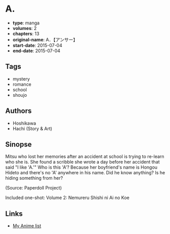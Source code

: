 # A.

-   **type**: manga
-   **volumes**: 2
-   **chapters**: 13
-   **original-name**: A．【アンサー】
-   **start-date**: 2015-07-04
-   **end-date**: 2015-07-04

## Tags

-   mystery
-   romance
-   school
-   shoujo

## Authors

-   Hoshikawa
-   Hachi (Story & Art)

## Sinopse

Mitsu who lost her memories after an accident at school is trying to re-learn who she is. She found a scribble she wrote a day before her accident that said "I like 'A.'" Who is this 'A'? Because her boyfriend's name is Hongou Hideto and there's no 'A' anywhere in his name. Did he know anything? Is he hiding something from her?

(Source: Paperdoll Project)

Included one-shot:
Volume 2: Nemureru Shishi ni Ai no Koe

## Links

-   [My Anime list](https://myanimelist.net/manga/93060/A)
